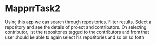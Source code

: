 # MapprrTask2
Using  this app we can search through repositories. Filter results. Select a repository and see the details of project and contributors. On selecting contributor, list the repositories tagged to the contributors and from that user should be able to again select his repositories and so on so forth
